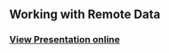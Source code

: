 ## Working with Remote Data
### [View Presentation online](https://rawgit.com/TelerikAcademy/Windows-Applications/master/16.%20Working-with-Remote-Data/slides/index.html)
